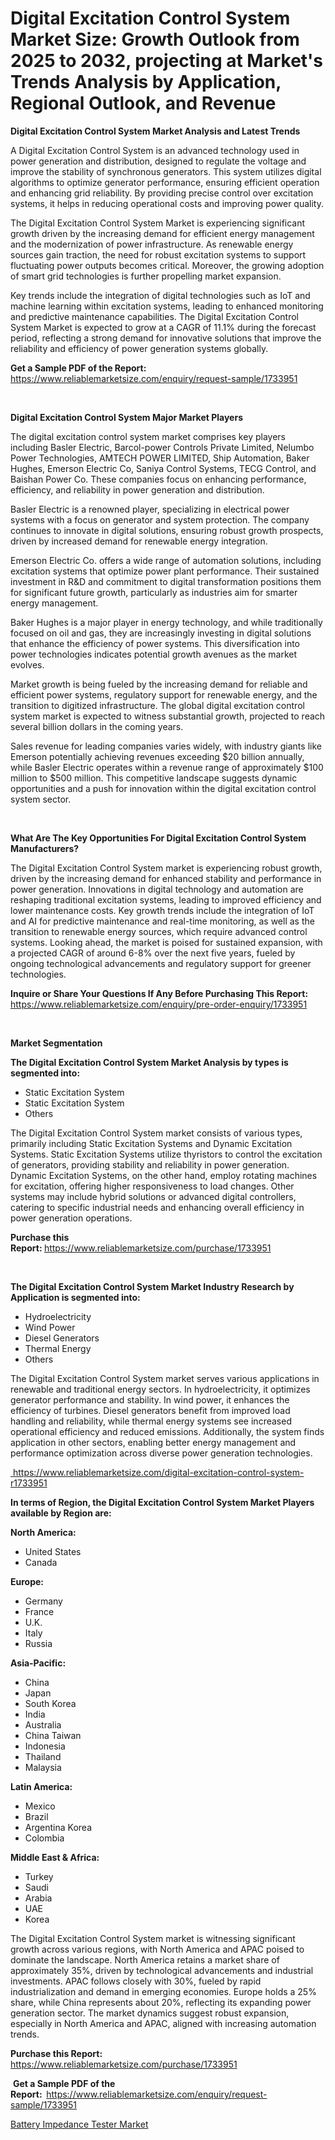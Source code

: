 <p><h1>Digital Excitation Control System Market Size: Growth Outlook from 2025 to 2032, projecting at Market's Trends Analysis by Application, Regional Outlook, and Revenue</h1></p><p><strong>Digital Excitation Control System Market Analysis and Latest Trends</strong></p>
<p><p>A Digital Excitation Control System is an advanced technology used in power generation and distribution, designed to regulate the voltage and improve the stability of synchronous generators. This system utilizes digital algorithms to optimize generator performance, ensuring efficient operation and enhancing grid reliability. By providing precise control over excitation systems, it helps in reducing operational costs and improving power quality.</p><p>The Digital Excitation Control System Market is experiencing significant growth driven by the increasing demand for efficient energy management and the modernization of power infrastructure. As renewable energy sources gain traction, the need for robust excitation systems to support fluctuating power outputs becomes critical. Moreover, the growing adoption of smart grid technologies is further propelling market expansion. </p><p>Key trends include the integration of digital technologies such as IoT and machine learning within excitation systems, leading to enhanced monitoring and predictive maintenance capabilities. The Digital Excitation Control System Market is expected to grow at a CAGR of 11.1% during the forecast period, reflecting a strong demand for innovative solutions that improve the reliability and efficiency of power generation systems globally.</p></p>
<p><strong>Get a Sample PDF of the Report:&nbsp;</strong> <a href="https://www.reliablemarketsize.com/enquiry/request-sample/1733951?utm_campaign=2042&utm_medium=2&utm_source=Github&utm_content=ia&utm_term=13022025&utm_id=digital-excitation-control-system">https://www.reliablemarketsize.com/enquiry/request-sample/1733951</a></p>
<p>&nbsp;</p>
<p><strong>Digital Excitation Control System Major Market Players</strong></p>
<p><p>The digital excitation control system market comprises key players including Basler Electric, Barcol-power Controls Private Limited, Nelumbo Power Technologies, AMTECH POWER LIMITED, Ship Automation, Baker Hughes, Emerson Electric Co, Saniya Control Systems, TECG Control, and Baishan Power Co. These companies focus on enhancing performance, efficiency, and reliability in power generation and distribution.</p><p>Basler Electric is a renowned player, specializing in electrical power systems with a focus on generator and system protection. The company continues to innovate in digital solutions, ensuring robust growth prospects, driven by increased demand for renewable energy integration.</p><p>Emerson Electric Co. offers a wide range of automation solutions, including excitation systems that optimize power plant performance. Their sustained investment in R&D and commitment to digital transformation positions them for significant future growth, particularly as industries aim for smarter energy management.</p><p>Baker Hughes is a major player in energy technology, and while traditionally focused on oil and gas, they are increasingly investing in digital solutions that enhance the efficiency of power systems. This diversification into power technologies indicates potential growth avenues as the market evolves.</p><p>Market growth is being fueled by the increasing demand for reliable and efficient power systems, regulatory support for renewable energy, and the transition to digitized infrastructure. The global digital excitation control system market is expected to witness substantial growth, projected to reach several billion dollars in the coming years.</p><p>Sales revenue for leading companies varies widely, with industry giants like Emerson potentially achieving revenues exceeding $20 billion annually, while Basler Electric operates within a revenue range of approximately $100 million to $500 million. This competitive landscape suggests dynamic opportunities and a push for innovation within the digital excitation control system sector.</p></p>
<p>&nbsp;</p>
<p><strong>What Are The Key Opportunities For Digital Excitation Control System Manufacturers?</strong></p>
<p><p>The Digital Excitation Control System market is experiencing robust growth, driven by the increasing demand for enhanced stability and performance in power generation. Innovations in digital technology and automation are reshaping traditional excitation systems, leading to improved efficiency and lower maintenance costs. Key growth trends include the integration of IoT and AI for predictive maintenance and real-time monitoring, as well as the transition to renewable energy sources, which require advanced control systems. Looking ahead, the market is poised for sustained expansion, with a projected CAGR of around 6-8% over the next five years, fueled by ongoing technological advancements and regulatory support for greener technologies.</p></p>
<p><strong>Inquire or Share Your Questions If Any Before Purchasing This Report:</strong> <a href="https://www.reliablemarketsize.com/enquiry/pre-order-enquiry/1733951?utm_campaign=2042&utm_medium=2&utm_source=Github&utm_content=ia&utm_term=13022025&utm_id=digital-excitation-control-system">https://www.reliablemarketsize.com/enquiry/pre-order-enquiry/1733951</a></p>
<p>&nbsp;</p>
<p><strong>Market Segmentation</strong></p>
<p><strong>The Digital Excitation Control System Market Analysis by types is segmented into:</strong></p>
<p><ul><li>Static Excitation System</li><li>Static Excitation System</li><li>Others</li></ul></p>
<p><p>The Digital Excitation Control System market consists of various types, primarily including Static Excitation Systems and Dynamic Excitation Systems. Static Excitation Systems utilize thyristors to control the excitation of generators, providing stability and reliability in power generation. Dynamic Excitation Systems, on the other hand, employ rotating machines for excitation, offering higher responsiveness to load changes. Other systems may include hybrid solutions or advanced digital controllers, catering to specific industrial needs and enhancing overall efficiency in power generation operations.</p></p>
<p><strong>Purchase this Report:&nbsp;</strong><a href="https://www.reliablemarketsize.com/purchase/1733951?utm_campaign=2042&utm_medium=2&utm_source=Github&utm_content=ia&utm_term=13022025&utm_id=digital-excitation-control-system">https://www.reliablemarketsize.com/purchase/1733951</a></p>
<p>&nbsp;</p>
<p><strong>The Digital Excitation Control System Market Industry Research by Application is segmented into:</strong></p>
<p><ul><li>Hydroelectricity</li><li>Wind Power</li><li>Diesel Generators</li><li>Thermal Energy</li><li>Others</li></ul></p>
<p><p>The Digital Excitation Control System market serves various applications in renewable and traditional energy sectors. In hydroelectricity, it optimizes generator performance and stability. In wind power, it enhances the efficiency of turbines. Diesel generators benefit from improved load handling and reliability, while thermal energy systems see increased operational efficiency and reduced emissions. Additionally, the system finds application in other sectors, enabling better energy management and performance optimization across diverse power generation technologies.</p></p>
<p><a href="https://www.reliablemarketsize.com/digital-excitation-control-system-r1733951?utm_campaign=2042&utm_medium=2&utm_source=Github&utm_content=ia&utm_term=13022025&utm_id=digital-excitation-control-system">&nbsp;https://www.reliablemarketsize.com/digital-excitation-control-system-r1733951</a></p>
<p><strong>In terms of Region, the Digital Excitation Control System Market Players available by Region are:</strong></p>
<p>
    <p> <strong> North America: </strong>
        <ul>
            <li>United States</li>
            <li>Canada</li>
        </ul>
        </p> 
    <p> <strong> Europe: </strong>
        <ul>
            <li>Germany</li>
            <li>France</li>
            <li>U.K.</li>
            <li>Italy</li>
            <li>Russia</li>
        </ul>
        </p> 
    <p> <strong> Asia-Pacific: </strong>
        <ul>
            <li>China</li>
            <li>Japan</li>
            <li>South Korea</li>
            <li>India</li>
            <li>Australia</li>
            <li>China Taiwan</li>
            <li>Indonesia</li>
            <li>Thailand</li>
            <li>Malaysia</li>
        </ul>
        </p> 
    <p> <strong> Latin America: </strong>
        <ul>
            <li>Mexico</li>
            <li>Brazil</li>
            <li>Argentina Korea</li>
            <li>Colombia</li>
        </ul>
        </p> 
    <p> <strong> Middle East & Africa: </strong>
        <ul>
            <li>Turkey</li>
            <li>Saudi</li>
            <li>Arabia</li>
            <li>UAE</li>
            <li>Korea</li>
        </ul>
    </p>
    </p>
<p><p>The Digital Excitation Control System market is witnessing significant growth across various regions, with North America and APAC poised to dominate the landscape. North America retains a market share of approximately 35%, driven by technological advancements and industrial investments. APAC follows closely with 30%, fueled by rapid industrialization and demand in emerging economies. Europe holds a 25% share, while China represents about 20%, reflecting its expanding power generation sector. The market dynamics suggest robust expansion, especially in North America and APAC, aligned with increasing automation trends.</p></p>
<p><strong>Purchase this Report: </strong><a href="https://www.reliablemarketsize.com/purchase/1733951?utm_campaign=2042&utm_medium=2&utm_source=Github&utm_content=ia&utm_term=13022025&utm_id=digital-excitation-control-system">https://www.reliablemarketsize.com/purchase/1733951</a></p>
<p>&nbsp;<strong>Get a Sample PDF of the Report:&nbsp;&nbsp;</strong><a href="https://www.reliablemarketsize.com/enquiry/request-sample/1733951?utm_campaign=2042&utm_medium=2&utm_source=Github&utm_content=ia&utm_term=13022025&utm_id=digital-excitation-control-system">https://www.reliablemarketsize.com/enquiry/request-sample/1733951</a></p>
<p><strong></strong></p>
<p><p><a href="https://github.com/OlenFleming68/Market-Research-Report-List-1/blob/main/battery-impedance-tester-market.md?utm_campaign=2042&utm_medium=2&utm_source=Github&utm_content=ia&utm_term=13022025&utm_id=digital-excitation-control-system">Battery Impedance Tester Market</a></p></p>